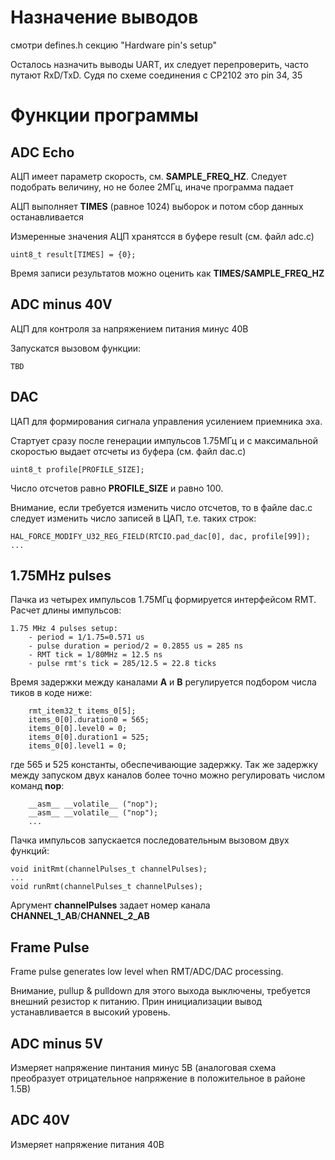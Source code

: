 # Назначение выводов
смотри defines.h секцию "Hardware pin's setup"

Осталось назначить выводы UART, их следует перепроверить, часто путают RxD/TxD. Судя по схеме соединения с CP2102 это pin 34, 35

# Функции программы
## ADC Echo
АЦП имеет параметр скорость, см. **SAMPLE_FREQ_HZ**. Следует подобрать величину, но не более 2МГц, иначе программа падает

АЦП выполняет **TIMES** (равное 1024) выборок и потом сбор данных останавливается 

Измеренные значения АЦП хранятсся в буфере result (cм. файл adc.c)
```
uint8_t result[TIMES] = {0};
```

Время записи результатов можно оценить как **TIMES/SAMPLE_FREQ_HZ**
## ADC minus 40V
АЦП для контроля за напряжением питания минус 40В

Запускатся вызовом функции:
```
TBD
```

## DAC 
ЦАП для формирования сигнала управления усилением приемника эха. 

Стартует сразу после генерации импульсов 1.75МГц и с максимальной скоростью выдает отсчеты из буфера (см. файл dac.c)
```
uint8_t profile[PROFILE_SIZE];
```
Число отсчетов равно **PROFILE_SIZE** и равно 100. 

Внимание, если требуется изменить число отсчетов, то в файле dac.c следует изменить число записей в ЦАП, т.е. таких строк:
```
HAL_FORCE_MODIFY_U32_REG_FIELD(RTCIO.pad_dac[0], dac, profile[99]);
...
```
## 1.75MHz pulses
Пачка из четырех импульсов 1.75МГц формируется интерфейсом RMT. Расчет длины импульсов:
```
1.75 MHz 4 pulses setup:
    - period = 1/1.75=0.571 us
    - pulse duration = period/2 = 0.2855 us = 285 ns
    - RMT tick = 1/80MHz = 12.5 ns
    - pulse rmt's tick = 285/12.5 = 22.8 ticks
```
Время задержки между каналами **A** и **B** регулируется подбором числа тиков в коде ниже:
```
	rmt_item32_t items_0[5];
	items_0[0].duration0 = 565;
	items_0[0].level0 = 0;
	items_0[0].duration1 = 525;
	items_0[0].level1 = 0;
```
где 565 и 525 константы, обеспечивающие задержку. Так же задержку между запуском двух каналов
более точно можно регулировать числом команд **nop**:
```
    __asm__ __volatile__ ("nop");
    __asm__ __volatile__ ("nop");
    ...
```
Пачка импульсов запускается последовательным вызовом двух функций:
```
void initRmt(channelPulses_t channelPulses);
...
void runRmt(channelPulses_t channelPulses);
```
Аргумент **channelPulses** задает номер канала **CHANNEL_1_AB**/**CHANNEL_2_AB**

## Frame Pulse
Frame pulse generates low level when RMT/ADC/DAC processing.

Внимание, pullup & pulldown для этого выхода выключены, требуется внешний резистор к питанию. Прин инициализации вывод устанавливается в высокий уровень.

## ADC minus 5V
Измеряет напряжение пинтания минус 5В (аналоговая схема преобразует отрицательное напряжение в положительное в районе 1.5В)

## ADC 40V
Измеряет напряжение питания 40В



